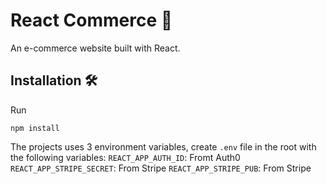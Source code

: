 # React Commerce 🛒
An e-commerce website built with React.

## Installation 🛠️
Run
```
npm install
```

The projects uses 3 environment variables, create `.env` file in the root with the following variables:
`REACT_APP_AUTH_ID`: Fromt Auth0
`REACT_APP_STRIPE_SECRET`: From Stripe
`REACT_APP_STRIPE_PUB`: From Stripe
